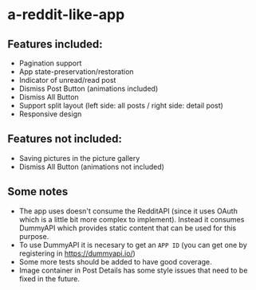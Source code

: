 # a-reddit-like-app

## Features included:
  - Pagination support
  - App state-preservation/restoration
  - Indicator of unread/read post
  - Dismiss Post Button (animations included)
  - Dismiss All Button
  - Support split layout (left side: all posts / right side: detail post)
  - Responsive design

## Features not included:
  - Saving pictures in the picture gallery
  - Dismiss All Button (animations not included)

## Some notes
  - The app uses doesn't consume the RedditAPI (since it uses OAuth which is a little bit more complex to implement). Instead it consumes DummyAPI which provides static content that can be used for this purpose.
  - To use DummyAPI it is necesary to get an `APP ID` (you can get one by registering in https://dummyapi.io/)
  - Some more tests should be added to have good coverage.
  - Image container in Post Details has some style issues that need to be fixed in the future.

